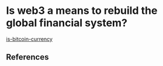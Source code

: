 # Is web3 a means to rebuild the global financial system?
[is-bitcoin-currency](is-bitcoin-currency.md)

## References